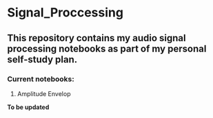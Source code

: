 # Signal_Proccessing

## This repository contains my audio signal processing notebooks as part of my personal self-study plan. 

### Current notebooks:
1. Amplitude Envelop


**To be updated**


